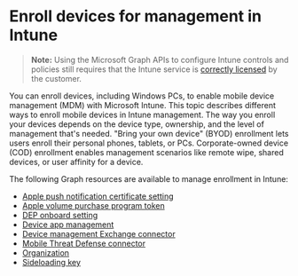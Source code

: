 # Enroll devices for management in Intune> **Note:** Using the Microsoft Graph APIs to configure Intune controls and policies still requires that the Intune service is [correctly licensed](https://www.microsoft.com/en-us/cloud-platform/microsoft-intune-pricing) by the customer.

You can enroll devices, including Windows PCs, to enable mobile device management (MDM) with Microsoft Intune. This topic describes different ways to enroll mobile devices in Intune management. The way you enroll your devices depends on the device type, ownership, and the level of management that's needed. "Bring your own device" (BYOD) enrollment lets users enroll their personal phones, tablets, or PCs. Corporate-owned device (COD) enrollment enables management scenarios like remote wipe, shared devices, or user affinity for a device.

The following Graph resources are available to manage enrollment in Intune:- [Apple push notification certificate setting](intune_onboarding_applepushnotificationcertificatesetting.md)- [Apple volume purchase program token](intune_onboarding_applevolumepurchaseprogramtoken.md)- [DEP onboard setting](intune_onboarding_deponboardingsetting.md)- [Device app management](intune_onboarding_deviceappmanagement.md)- [Device management Exchange connector](intune_onboarding_devicemanagementexchangeconnector.md)- [Mobile Threat Defense connector](intune_onboarding_mobilethreatdefenseconnector.md)- [Organization](intune_onboarding_organization.md)- [Sideloading key](intune_onboarding_sideloadingkey.md)